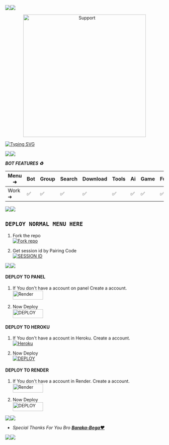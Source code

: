 <a><img src='https://i.imgur.com/LyHic3i.gif'/></a><a><img src='https://i.imgur.com/LyHic3i.gif'/></a>
 


</p>
<p align="center"> 
  <a href="https://whatsapp.com/channel/0029VajJoCoLI8YePbpsnE3q">
    <img alt=Support height="390" src="https://i.ibb.co/4jBhn13/Socialthumb.jpg"> 
    </p>

<a href="https://git.io/typing-svg"><img src="https://readme-typing-svg.demolab.com?font=Fira+Code&pause=1000&random=false&width=435&lines=THIS+IS+TREX-MD+MADE+IN+KENYA+🇰🇪" alt="Typing SVG" /></a>


<a><img src='https://i.imgur.com/LyHic3i.gif'/></a><a><img src='https://i.imgur.com/LyHic3i.gif'/></a>


***BOT FEATURES ♻️***

| Menu ⁠➜ | Bot | Group | Search | Download | Tools | Ai | Game | Fun | Owner | Bug | Convert | List |
| --------| --- | ----- | ------ | -------- | ----- | -- | ---- | --- | ----- | ----| --------| -----|
| Work ➜ |  ✅ |   ✅  |    ✅  |     ✅   |   ✅  | ✅ |   ✅ |  ✅ |  ✅   | ✅  |    ✅   |  ✅  |


<a><img src='https://i.imgur.com/LyHic3i.gif'/></a><a><img src='https://i.imgur.com/LyHic3i.gif'/></a>


## `DEPLOY NORMAL MENU HERE` 


1. Fork the repo
    <br>
<a href='https://gitHub.com/Berabruce/TREX-MD/fork' target="_blank"><img alt='Fork repo' src='https://img.shields.io/badge/Fork Repo-100000?style=for-the-badge&logo=scan&logoColor=white&labelColor=black&color=black'/></a>


2. Get session id by Pairing Code
    <br>
<a href='https://professional-developers-hub.onrender.com' target="_blank"><img alt='SESSION ID' src='https://img.shields.io/badge/Session_id-100000?style=for-the-badge&logo=scan&logoColor=white&labelColor=black&color=black'/></a>

<a><img src='https://i.imgur.com/LyHic3i.gif'/></a><a><img src='https://i.imgur.com/LyHic3i.gif'/></a>

#### DEPLOY TO PANEL 

1. If You don't have a account on panel Create a account.
    <br>
<a href='https://bot-hosting.net/?aff=1086839354611212288' target="_blank"><img alt='Render' src='https://img.shields.io/badge/CREATE-h?color=black&style=for-the-badge&logo=render' width="96.35" height="28"/></a></p>


2. Now Deploy
    <br>
<a href='https://bot-hosting.net/?aff=1086839354611212288' target="_blank"><img alt='DEPLOY' src='https://img.shields.io/badge/DEPLOY -h?color=black&style=for-the-badge&logo=render' width="96.35" height="28"/></a></p>


#### DEPLOY TO HEROKU 

1. If You don't have a account in Heroku. Create a account.
    <br>
<a href='https://signup.heroku.com/' target="_blank"><img alt='Heroku' src='https://img.shields.io/badge/-Create-black?style=for-the-badge&logo=heroku&logoColor=white'/></a>

2. Now Deploy
    <br>
<a href='https://dashboard.heroku.com/new?template=https://gitHub.com/Berabruce/forever' target="_blank"><img alt='DEPLOY' src='https://img.shields.io/badge/-DEPLOY-black?style=for-the-badge&logo=heroku&logoColor=white'/></a>


#### DEPLOY TO RENDER

1. If You don't have a account in Render. Create a account.
    <br>
<a href='https://dashboard.render.com/register' target="_blank"><img alt='Render' src='https://img.shields.io/badge/CREATE-h?color=black&style=for-the-badge&logo=render' width="96.35" height="28"/></a></p>

2. Now Deploy
    <br>
<a href='https://dashboard.render.com' target="_blank"><img alt='DEPLOY' src='https://img.shields.io/badge/DEPLOY -h?color=black&style=for-the-badge&logo=render' width="96.35" height="28"/></a></p>

<a><img src='https://i.imgur.com/LyHic3i.gif'/></a><a><img src='https://i.imgur.com/LyHic3i.gif'/></a>


- *Special Thanks For You Bro **[Baraka-Bega❤️](https://github.com/Kingbega)***


<a><img src='https://i.imgur.com/LyHic3i.gif'/></a><a><img src='https://i.imgur.com/LyHic3i.gif'/></a>
